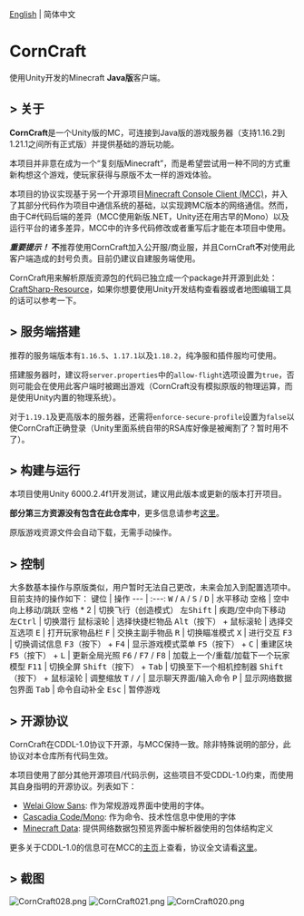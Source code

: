 [English](README.md) | 简体中文

# CornCraft
使用Unity开发的Minecraft **Java版**客户端。

## > 关于
**CornCraft**是一个Unity版的MC，可连接到Java版的游戏服务器（支持1.16.2到1.21.1之间所有正式版）并提供基础的游玩功能。

本项目并非意在成为一个“复刻版Minecraft”，而是希望尝试用一种不同的方式重新构想这个游戏，使玩家获得与原版不太一样的游戏体验。

本项目的协议实现基于另一个开源项目[Minecraft Console Client (MCC)](https://github.com/MCCTeam/Minecraft-Console-Client)，并入了其部分代码作为项目中通信系统的基础，以实现跨MC版本的网络通信。然而，由于C#代码后端的差异（MCC使用新版.NET，Unity还在用古早的Mono）以及运行平台的诸多差异，MCC中的许多代码修改或者重写后才能在本项目中使用。

***重要提示！*** **不**推荐使用CornCraft加入公开服/商业服，并且CornCraft**不**对使用此客户端造成的封号负责。目前仍建议自建服务端使用。

CornCraft用来解析原版资源包的代码已独立成一个package并开源到此处：[CraftSharp-Resource](https://github.com/DevBobcorn/CraftSharp-Resource)，如果你想要使用Unity开发结构查看器或者地图编辑工具的话可以参考一下。

## > 服务端搭建
推荐的服务端版本有<code>1.16.5</code>、<code>1.17.1</code>以及<code>1.18.2</code>，纯净服和插件服均可使用。

搭建服务器时，建议将<code>server.properties</code>中的<code>allow-flight</code>选项设置为<code>true</code>，否则可能会在使用此客户端时被踢出游戏（CornCraft没有模拟原版的物理运算，而是使用Unity内置的物理系统）。

对于<code>1.19.1</code>及更高版本的服务器，还需将<code>enforce-secure-profile</code>设置为<code>false</code>以使CornCraft正确登录（Unity里面系统自带的RSA库好像是被阉割了？暂时用不了）。

## > 构建与运行
本项目使用Unity 6000.2.4f1开发测试，建议用此版本或更新的版本打开项目。

**部分第三方资源没有包含在此仓库中**，更多信息请参考[这里](./Assets/Third%20Party%20Assets.zh-CN.md)。

原版游戏资源文件会自动下载，无需手动操作。

## > 控制
大多数基本操作与原版类似，用户暂时无法自己更改，未来会加入到配置选项中。目前支持的操作如下：
键位                                                       | 操作
---                                                       | :---:
<kbd>W</kbd> / <kbd>A</kbd> / <kbd>S</kbd> / <kbd>D</kbd> | 水平移动
<kbd>空格</kbd>                                           | 空中向上移动/跳跃
<kbd>空格</kbd> * 2                                       | 切换飞行（创造模式）
<kbd>左Shift</kbd>                                        | 疾跑/空中向下移动
<kbd>左Ctrl</kbd>                                         | 切换潜行
<kbd>鼠标滚轮</kbd>                                        | 选择快捷栏物品
<kbd>Alt（按下）</kbd> + <kbd>鼠标滚轮</kbd>                | 选择交互选项
<kbd>E</kbd>                                              | 打开玩家物品栏
<kbd>F</kbd>                                              | 交换主副手物品
<kbd>R</kbd>                                              | 切换瞄准模式
<kbd>X</kbd>                                              | 进行交互
<kbd>F3</kbd>                                             | 切换调试信息
<kbd>F3（按下）</kbd> + <kbd>F4</kbd>                      | 显示游戏模式菜单
<kbd>F5（按下）</kbd> + <kbd>C</kbd>                              | 重建区块
<kbd>F5（按下）</kbd> + <kbd>L</kbd>                              | 更新全局光照
<kbd>F6</kbd> / <kbd>F7</kbd> / <kbd>F8</kbd>             | 加载上一个/重载/加载下一个玩家模型
<kbd>F11</kbd>                                            | 切换全屏
<kbd>Shift（按下）</kbd> + <kbd>Tab</kbd>                         | 切换至下一个相机控制器
<kbd>Shift（按下）</kbd> + <kbd>鼠标滚轮</kbd>                     | 调整缩放
<kbd>T</kbd> / <kbd>/</kbd>                               | 显示聊天界面/输入命令
<kbd>P</kbd>                                              | 显示网络数据包界面
<kbd>Tab</kbd>                                            | 命令自动补全
<kbd>Esc</kbd>                                            | 暂停游戏

## > 开源协议
CornCraft在CDDL-1.0协议下开源，与MCC保持一致。除非特殊说明的部分，此协议对本仓库所有代码生效。

本项目使用了部分其他开源项目/代码示例，这些项目不受CDDL-1.0约束，而使用其自身指明的开源协议。列表如下：
* [Welai Glow Sans](https://github.com/welai/glow-sans): 作为常规游戏界面中使用的字体。
* [Cascadia Code/Mono](https://github.com/microsoft/cascadia-code): 作为命令、技术性信息中使用的字体
* [Minecraft Data](https://github.com/PrismarineJS/minecraft-data): 提供网络数据包预览界面中解析器使用的包体结构定义

更多关于CDDL-1.0的信息可在MCC的[主页](https://github.com/MCCTeam/Minecraft-Console-Client)上查看，协议全文请看[这里](./LICENSE.md)。

## > 截图
![CornCraft028.png](https://s2.loli.net/2025/06/04/hHWmExPiLkJs1a9.png)
![CornCraft021.png](https://s2.loli.net/2024/10/28/kas4ZD8cgrfb6xn.png)
![CornCraft020.png](https://s2.loli.net/2024/10/28/xFVCbJNwH6qAZ2E.png)